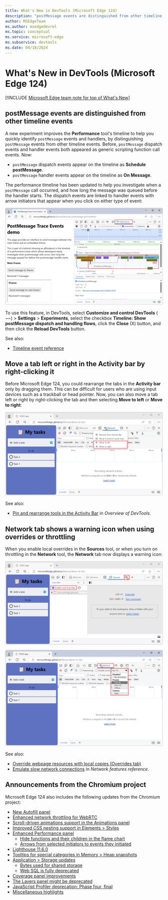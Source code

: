 ```yaml
---
title: What's New in DevTools (Microsoft Edge 124)
description: "postMessage events are distinguished from other timeline events. Move a tab left or right in the Activity bar by right-clicking it. Network tab shows a warning icon when using overrides or throttling. And more."
author: MSEdgeTeam
ms.author: msedgedevrel
ms.topic: conceptual
ms.service: microsoft-edge
ms.subservice: devtools
ms.date: 04/18/2024
---
```

# What's New in DevTools (Microsoft Edge 124)

[!INCLUDE [Microsoft Edge team note for top of What's New](../../includes/edge-whats-new-note.md)]


<!-- ====================================================================== -->
## postMessage events are distinguished from other timeline events

<!-- Subtitle: Easily investigate performance issues related to post messages across various threads in applications.  -->

A new experiment improves the **Performance** tool's timeline to help you quickly identify `postMessage` events and handlers, by distinguishing `postMessage` events from other timeline events.  Before, `postMessage` dispatch events and handler events both appeared as generic scripting function call events.  Now:
* `postMessage` dispatch events appear on the timeline as **Schedule postMessage**.
* `postMessage` handler events appear on the timeline as **On Message**.

The performance timeline has been updated to help you investigate when a `postMessage` call occurred, and how long the message was queued before the handler starts.  The dispatch events are linked to handler events with arrow initiators that appear when you click on either type of event:

![Post message events in performance tool improvement](./devtools-124-images/post-message-events.png)

To use this feature, in DevTools, select **Customize and control DevTools** (![the Customize and control DevTools icon](./devtools-124-images/customize-and-control-devtools-icon.png)) > **Settings** > **Experiments**, select the checkbox **Timeline: Show postMessage dispatch and handling flows**, click the **Close** (X) button, and then click the **Reload DevTools** button.

See also:
* [Timeline event reference](/microsoft-edge/devtools-guide-chromium/evaluate-performance/performance-reference)


<!-- ====================================================================== -->
## Move a tab left or right in the Activity bar by right-clicking it

<!-- Subtitle: Move the tabs in the Activity bar left or right by using the tab's context menu. -->

Before Microsoft Edge 124, you could rearrange the tabs in the **Activity bar** only by dragging them.  This can be difficult for users who are using input devices such as a trackball or head pointer.  Now, you can also move a tab left or right by right-clicking the tab and then selecting **Move to left** or **Move to right**:
<!-- todo: revise ui to **Move left** and **Move right**, then update text & png here -->

![The context menu from right-clicking a tool's tab on the Activity bar](./devtools-124-images/rearrange-tab.png)

See also:
* [Pin and rearrange tools in the Activity Bar](/microsoft-edge/devtools-guide-chromium/overview#pin-and-rearrange-tools-in-the-activity-bar) in _Overview of DevTools_.

<!-- todo: update png https://learn.microsoft.com/en-us/microsoft-edge/devtools-guide-chromium/about-tools-images/move-from-quickview-to-activitybar.png in section https://learn.microsoft.com/en-us/microsoft-edge/devtools-guide-chromium/about-tools#activity-bar-tools-vs-quick-view-tools -->

<!-- todo: in section https://learn.microsoft.com/en-us/microsoft-edge/devtools-guide-chromium/overview#pin-and-rearrange-tools-in-the-activity-bar state how to rearrange tool tabs within a toolbar -->

<!-- todo: update right-click menu in png https://learn.microsoft.com/en-us/microsoft-edge/devtools-guide-chromium/overview-images/remove-tool.png in section https://learn.microsoft.com/en-us/microsoft-edge/devtools-guide-chromium/overview#pin-and-rearrange-tools-in-the-activity-bar -->


<!-- ====================================================================== -->
## Network tab shows a warning icon when using overrides or throttling

<!-- Subtitle: Previously, this only worked in DevTools' legacy UI, but it's been fixed to work in the new UI now. -->

When you enable local overrides in the **Sources** tool, or when you turn on throttling in the **Network** tool, the **Network** tab now displays a warning icon:

![Network tool's tab showing a warning icon when local overrides are used](./devtools-124-images/network-warning-icon-overrides.png)

![Network tool's tab showing a warning icon when throttling is used](./devtools-124-images/network-warning-icon-throttling.png)

See also:
* [Override webpage resources with local copies (Overrides tab)](/microsoft-edge/devtools-guide-chromium/javascript/overrides)
* [Emulate slow network connections](/microsoft-edge/devtools-guide-chromium/network/reference#emulate-slow-network-connections) in _Network features reference_.


<!-- ====================================================================== -->
## Announcements from the Chromium project

Microsoft Edge 124 also includes the following updates from the Chromium project:

* [New Autofill panel](https://developer.chrome.com/blog/new-in-devtools-124#autofill)
* [Enhanced network throttling for WebRTC](https://developer.chrome.com/blog/new-in-devtools-124#throttling)
* [Scroll-driven animations support in the Animations panel](https://developer.chrome.com/blog/new-in-devtools-124#animations)
* [Improved CSS nesting support in Elements > Styles](https://developer.chrome.com/blog/new-in-devtools-124#nested-css)
* [Enhanced Performance panel](https://developer.chrome.com/blog/new-in-devtools-124#perf)
   * [Hide functions and their children in the flame chart](https://developer.chrome.com/blog/new-in-devtools-124#hide-func)
   * [Arrows from selected initiators to events they initiated](https://developer.chrome.com/blog/new-in-devtools-124#event-initiators)
* [Lighthouse 11.6.0](https://developer.chrome.com/blog/new-in-devtools-124#lighthouse)
* [Tooltips for special categories in Memory > Heap snapshots](https://developer.chrome.com/blog/new-in-devtools-124#heap)
* [Application > Storage updates](https://developer.chrome.com/blog/new-in-devtools-124#storage)
   * [Bytes used for shared storage](https://developer.chrome.com/blog/new-in-devtools-124#shared-storage-bytes)
   * [Web SQL is fully deprecated](https://developer.chrome.com/blog/new-in-devtools-124#web-sql)
* [Coverage panel improvements](https://developer.chrome.com/blog/new-in-devtools-124#coverage)
* [The Layers panel might be deprecated](https://developer.chrome.com/blog/new-in-devtools-124#layers)
* [JavaScript Profiler deprecation: Phase four, final](https://developer.chrome.com/blog/new-in-devtools-124#js-profiler)
* [Miscellaneous highlights](https://developer.chrome.com/blog/new-in-devtools-124#misc)
<!-- todo: maybe delete some links -->


<!-- ====================================================================== -->
<!-- uncomment if content is copied from developer.chrome.com to this page -->

<!-- > [!NOTE]
> Portions of this page are modifications based on work created and [shared by Google](https://developers.google.com/terms/site-policies) and used according to terms described in the [Creative Commons Attribution 4.0 International License](https://creativecommons.org/licenses/by/4.0).
> The original page for announcements from the Chromium project is [What's New in DevTools (Chrome 124)](https://developer.chrome.com/blog/new-in-devtools-124) and is authored by [Sofia Emelianova](https://developers.google.com/web/resources/contributors) (Senior Technical Writer working on Chrome DevTools at Google). -->


<!-- ====================================================================== -->
<!-- uncomment if content is copied from developer.chrome.com to this page -->

<!-- [![Creative Commons License](../../../../media/cc-logo/88x31.png)](https://creativecommons.org/licenses/by/4.0)
This work is licensed under a [Creative Commons Attribution 4.0 International License](https://creativecommons.org/licenses/by/4.0). -->
